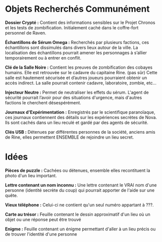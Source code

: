 # Objets Recherchés Communément

**Dossier Crypté :** Contient des informations sensibles sur le Projet Chronos et les tests de zombification. Initialement caché dans le coffre-fort personnel de Raven.

**Échantillons de Sérum Omega :** Recherchés par plusieurs factions, ces échantillons sont dissimulés dans divers lieux autour de la ville. La localisation des échantillons pourrait amener les personnages à s’allier temporairement ou à entrer en conflit.


**Clé de la Salle Noire :** Contient les preuves de zombification des cobayes humains. Elle est retrouvée sur le cadavre du capitaine Rine. (pas sûr) Cette salle est hautement sécurisée et d’autres joueurs pourraient obtenir un accès indirect.
La salle pourrait contenir cadavre, laboratoire, zombie, etc...


**Injecteur Neutre :** Permet de neutraliser les effets du sérum. L'agent de sécurité pourrait l’avoir pour des situations d'urgence, mais d'autres factions le cherchent désespérément.

**Journaux d'Expérimentation :** Enregistrés par le scientifique paranoïaque, ces journaux contiennent des détails sur les expériences secrètes de Nova. Ils sont cachés dans un lieu reculé et gardé par des agents de sécurité.

**Clés USB :** Détenues par différentes personnes de la société, anciens amis de Rine, elles permettent ENSEMBLE de rejoindre un lieu secret.

# Idées

**Pièces de puzzle :** Cachées ou détenues, ensemble elles recontituent la photo d'un lieu important.

**Lettre contenant un nom inconnu :** Une lettre contenant le VRAI nom d'une personne (identité secrète du coup) qui pourrait apporter de l'aide sur une quête.

**Vieux téléphone :** Celui-ci ne contient qu'un seul numéro appartant à ???.

**Carte au trésor :** Feuille contenant le dessin approximatif d'un lieu où un objet ou une réponse peut être trouvé

**Enigme :** Feuille contenant un énigme permettant d'aller à un lieu précis ou de trouver l'identité d'une personne

